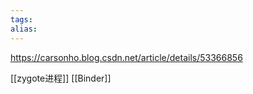 ```yaml
---
tags: 
alias:
---
```

https://carsonho.blog.csdn.net/article/details/53366856

[[zygote进程]]
[[Binder]]